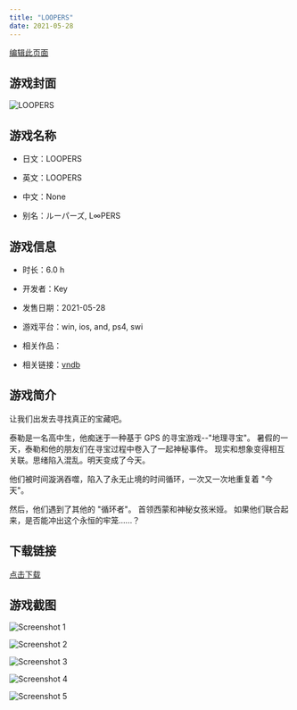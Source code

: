 ```yaml
---
title: "LOOPERS"
date: 2021-05-28
---
```

[编辑此页面](https://github.com/ACG-3/ADV3-source/blob/main/source/_posts/games/LOOPERS.md)

## 游戏封面

![LOOPERS](https%3A//pan.timero.xyz/onedrive/img_lib_001/LOOPERS_cover.avif)


## 游戏名称

- 日文：LOOPERS
- 英文：LOOPERS
- 中文：None

- 别名：ルーパーズ, L∞PERS


## 游戏信息

- 时长：6.0 h
- 开发者：Key
- 发售日期：2021-05-28
- 游戏平台：win, ios, and, ps4, swi
- 相关作品：

- 相关链接：[vndb](https://vndb.org/v29445)


## 游戏简介

让我们出发去寻找真正的宝藏吧。

泰勒是一名高中生，他痴迷于一种基于 GPS 的寻宝游戏--"地理寻宝"。
暑假的一天，泰勒和他的朋友们在寻宝过程中卷入了一起神秘事件。
现实和想象变得相互关联。思绪陷入混乱。明天变成了今天。

他们被时间漩涡吞噬，陷入了永无止境的时间循环，一次又一次地重复着 "今天"。

然后，他们遇到了其他的 "循环者"。
首领西蒙和神秘女孩米娅。
如果他们联合起来，是否能冲出这个永恒的牢笼......？




## 下载链接

[点击下载](https://pan.timero.xyz/onedrive/adv_lib_001/LOOPERS)


## 游戏截图


![Screenshot 1](https%3A//pan.timero.xyz/onedrive/img_lib_001/LOOPERS_Screenshot_1.avif)

![Screenshot 2](https%3A//pan.timero.xyz/onedrive/img_lib_001/LOOPERS_Screenshot_2.avif)

![Screenshot 3](https%3A//pan.timero.xyz/onedrive/img_lib_001/LOOPERS_Screenshot_3.avif)

![Screenshot 4](https%3A//pan.timero.xyz/onedrive/img_lib_001/LOOPERS_Screenshot_4.avif)

![Screenshot 5](https%3A//pan.timero.xyz/onedrive/img_lib_001/LOOPERS_Screenshot_5.avif)

